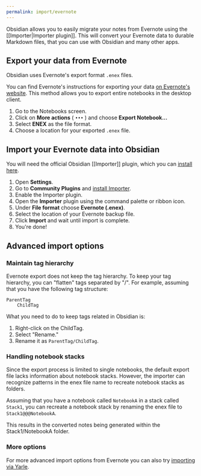 ```yaml
---
permalink: import/evernote
---
```

Obsidian allows you to easily migrate your notes from Evernote using the [[Importer|Importer plugin]]. This will convert your Evernote data to durable Markdown files, that you can use with Obsidian and many other apps.

## Export your data from Evernote

Obsidian uses Evernote's export format `.enex` files.

You can find Evernote's instructions for exporting your data [on Evernote's website](https://help.evernote.com/hc/en-us/articles/209005557-Export-notes-and-notebooks-as-ENEX-or-HTML). This method allows you to export entire notebooks in the desktop client.

1. Go to the Notebooks screen.
2. Click on **More actions** ( `•••` ) and choose **Export Notebook...**
3. Select **ENEX** as the file format.
3. Choose a location for your exported `.enex` file.

## Import your Evernote data into Obsidian

You will need the official Obsidian [[Importer]] plugin, which you can [install here](obsidian://show-plugin?id=obsidian-importer).

1. Open **Settings**.
2. Go to **Community Plugins** and [install Importer](obsidian://show-plugin?id=obsidian-importer).
3. Enable the Importer plugin.
4. Open the **Importer** plugin using the command palette or ribbon icon.
5. Under **File format** choose **Evernote (.enex)**.
6. Select the location of your Evernote backup file.
7. Click **Import** and wait until import is complete.
8. You're done!

## Advanced import options

### Maintain tag hierarchy

Evernote export does not keep the tag hierarchy. To keep your tag hierarchy, you can "flatten" tags separated by "/". For example, assuming that you have the following tag structure: 

```
ParentTag
    ChildTag
```

What you need to do to keep tags related in Obsidian is:

1. Right-click on the ChildTag.
2. Select "Rename."
3. Rename it as `ParentTag/ChildTag`.

### Handling notebook stacks

Since the export process is limited to single notebooks, the default export file lacks information about notebook stacks. However, the importer can recognize patterns in the enex file name to recreate notebook stacks as folders.

Assuming that you have a notebook called ```NotebookA``` in a stack called ```Stack1```, you can recreate a notebook stack by renaming the enex file to ```Stack1@@@NotebookA```.

This results in the converted notes being generated within the Stack1/NotebookA folder.

### More options

For more advanced import options from Evernote you can also try [importing via Yarle](https://github.com/akosbalasko/yarle).
